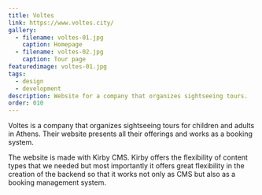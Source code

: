 ```yaml
---
title: Voltes
link: https://www.voltes.city/
gallery: 
  - filename: voltes-01.jpg
    caption: Homepage
  - filename: voltes-02.jpg
    caption: Tour page
featuredimage: voltes-01.jpg
tags:
  - design
  - development
description: Website for a company that organizes sightseeing tours.
order: 010
---
```


Voltes is a company that organizes sightseeing tours for children and adults in Athens. Their website presents all their offerings and works as a booking system. 

The website is made with Kirby CMS. Kirby offers the flexibility of content types that we needed but most importantly it offers great flexibility in the creation of the backend so that it works not only as CMS but also as a booking management system.
